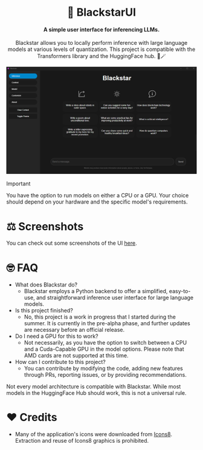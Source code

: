 <div align="center">

# 🌌 BlackstarUI 

#### A simple user interface for inferencing LLMs.

Blackstar allows you to locally perform inference with large language models at various levels of quantization.
This project is compatible with the Transformers library and the HuggingFace hub. 🤗🪄

![Screenshot](https://github.com/Celestinian/BlackstarUI/blob/main/screenshots/1.png?raw=true)

</div>

> [!IMPORTANT]
> You have the option to run models on either a CPU or a GPU. Your choice should depend on your hardware and the specific model's requirements.

# ⚖️ Screenshots 

You can check out some screenshots of the UI [here](examples.md).

# 🤓 FAQ 

- What does Blackstar do?
  - Blackstar employs a Python backend to offer a simplified, easy-to-use, and straightforward inference user interface for large language models.
- Is this project finished?
  - No, this project is a work in progress that I started during the summer. It is currently in the pre-alpha phase, and further updates are necessary before an official release.
- Do I need a GPU for this to work?
  - Not necessarily, as you have the option to switch between a CPU and a Cuda-Capable GPU in the model options. Please note that AMD cards are not supported at this time.
- How can I contribute to this project?
  - You can contribute by modifying the code, adding new features through PRs, reporting issues, or by providing recommendations. 

Not every model architecture is compatible with Blackstar. While most models in the HuggingFace Hub should work, this is not a universal rule.

# ❤ Credits 

- Many of the application's icons were downloaded from [Icons8](https://icons8.com/). Extraction and reuse of Icons8 graphics is prohibited.
#

<div align="center">

</div>
